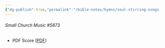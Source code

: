 ```yaml
---
{"dg-publish":true,"permalink":"/bible-notes/hymns/soul-stirring-songs-and-hymns/i-ll-be-so-glad/","title":"I'll Be So Glad"}
---
```



<h6>Small Church Music #5873</h6>
<ul>
 <li>PDF Score (<a href=""/media/fetch/186419"">PDF</a>)</li>
</ul>